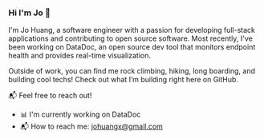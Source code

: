 ### Hi I'm Jo 👋

I'm Jo Huang, a software engineer with a passion for developing full-stack applications and contributing to open source software. Most recently, I've been working on DataDoc, an open source dev tool that monitors endpoint health and provides real-time visualization.

Outside of work, you can find me rock climbing, hiking, long boarding, and building cool techs! Check out what I’m building right here on GitHub.

📬 Feel free to reach out!

- 📊 I'm currently working on DataDoc
- 📬 How to reach me: johuangx@gmail.com


<!--
**jochuang/jochuang** is a ✨ _special_ ✨ repository because its `README.md` (this file) appears on your GitHub profile.

Here are some ideas to get you started:

- 🔭 I’m currently working on ...
- 🌱 I’m currently learning ...
- 👯 I’m looking to collaborate on ...
- 🤔 I’m looking for help with ...
- 💬 Ask me about ...
- 📫 How to reach me: ...
- 😄 Pronouns: ...
- ⚡ Fun fact: ...
-->
